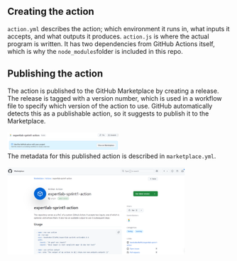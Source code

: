 ## Creating the action
`action.yml` describes the action; which environment it runs in, what inputs it accepts, and what outputs it produces. `action.js` is where the actual program is written. It has two dependencies from GitHub Actions itself, which is why the `node_modules`folder is included in this repo.

## Publishing the action
The action is published to the GitHub Marketplace by creating a release. The release is tagged with a version number, which is used in a workflow file to specify which version of the action to use. GitHub automatically detects this as a publishable action, so it suggests to publish it to the Marketplace. <br><br>
<img src="imgs/img1.png" alt="img1" width="250"/><br>
The metadata for this published action is described in `marketplace.yml`.<br><br>
<img src="imgs/img2.png" alt="img2" width="400"/><br>